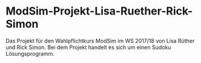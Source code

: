 # ModSim-Projekt-Lisa-Ruether-Rick-Simon
Das Projekt für den Wahlpflichtkurs ModSim im WS 2017/18 von Lisa Rüther und Rick Simon. Bei dem Projekt handelt es sich um einen Sudoku Lösungsprogramm.
